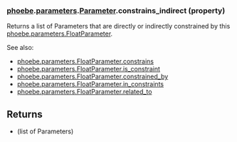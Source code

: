 ### [phoebe](phoebe.md).[parameters](phoebe.parameters.md).[Parameter](phoebe.parameters.Parameter.md).constrains_indirect (property)




Returns a list of Parameters that are directly or indirectly constrained by this
 [phoebe.parameters.FloatParameter](phoebe.parameters.FloatParameter.md).

See also:
* [phoebe.parameters.FloatParameter.constrains](phoebe.parameters.FloatParameter.constrains.md)
* [phoebe.parameters.FloatParameter.is_constraint](phoebe.parameters.FloatParameter.is_constraint.md)
* [phoebe.parameters.FloatParameter.constrained_by](phoebe.parameters.FloatParameter.constrained_by.md)
* [phoebe.parameters.FloatParameter.in_constraints](phoebe.parameters.FloatParameter.in_constraints.md)
* [phoebe.parameters.FloatParameter.related_to](phoebe.parameters.FloatParameter.related_to.md)

 Returns
 -------
 * (list of Parameters)

